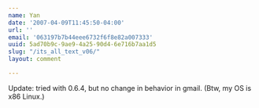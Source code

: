 ```yaml
---
name: Yan
date: '2007-04-09T11:45:50-04:00'
url: ''
email: '063197b7b44eee6732f6f8e82a007333'
uuid: 5ad70b9c-9ae9-4a25-90d4-6e716b7aa1d5
slug: "/its_all_text_v06/"
layout: comment

---
```


Update: tried with 0.6.4, but no change in behavior in gmail. (Btw, my OS is x86 Linux.)
